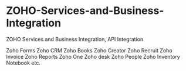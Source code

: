 # ZOHO-Services-and-Business-Integration
ZOHO Services and Business Integration, API Integration

Zoho Forms
Zoho CRM
Zoho Books
Zoho Creator
Zoho Recruit
Zoho Invoice
Zoho Reports
Zoho One
Zoho desk
Zoho People
Zoho Inventory
Notebook etc.

